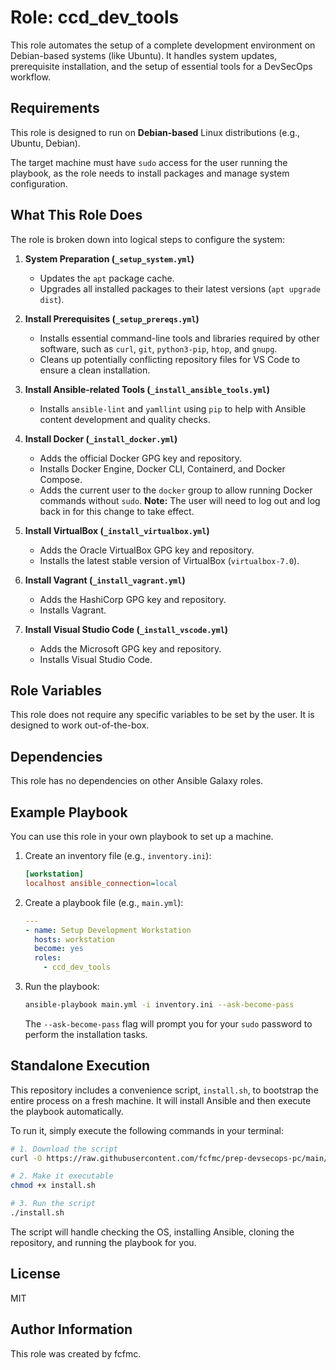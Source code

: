 # Role: ccd_dev_tools

This role automates the setup of a complete development environment on Debian-based systems (like Ubuntu). It handles system updates, prerequisite installation, and the setup of essential tools for a DevSecOps workflow.

## Requirements

This role is designed to run on **Debian-based** Linux distributions (e.g., Ubuntu, Debian).

The target machine must have `sudo` access for the user running the playbook, as the role needs to install packages and manage system configuration.

## What This Role Does

The role is broken down into logical steps to configure the system:

1.  **System Preparation (`_setup_system.yml`)**
    *   Updates the `apt` package cache.
    *   Upgrades all installed packages to their latest versions (`apt upgrade dist`).

2.  **Install Prerequisites (`_setup_prereqs.yml`)**
    *   Installs essential command-line tools and libraries required by other software, such as `curl`, `git`, `python3-pip`, `htop`, and `gnupg`.
    *   Cleans up potentially conflicting repository files for VS Code to ensure a clean installation.

3.  **Install Ansible-related Tools (`_install_ansible_tools.yml`)**
    *   Installs `ansible-lint` and `yamllint` using `pip` to help with Ansible content development and quality checks.

4.  **Install Docker (`_install_docker.yml`)**
    *   Adds the official Docker GPG key and repository.
    *   Installs Docker Engine, Docker CLI, Containerd, and Docker Compose.
    *   Adds the current user to the `docker` group to allow running Docker commands without `sudo`. **Note:** The user will need to log out and log back in for this change to take effect.

5.  **Install VirtualBox (`_install_virtualbox.yml`)**
    *   Adds the Oracle VirtualBox GPG key and repository.
    *   Installs the latest stable version of VirtualBox (`virtualbox-7.0`).

6.  **Install Vagrant (`_install_vagrant.yml`)**
    *   Adds the HashiCorp GPG key and repository.
    *   Installs Vagrant.

7.  **Install Visual Studio Code (`_install_vscode.yml`)**
    *   Adds the Microsoft GPG key and repository.
    *   Installs Visual Studio Code.

## Role Variables

This role does not require any specific variables to be set by the user. It is designed to work out-of-the-box.

## Dependencies

This role has no dependencies on other Ansible Galaxy roles.

## Example Playbook

You can use this role in your own playbook to set up a machine.

1.  Create an inventory file (e.g., `inventory.ini`):

    ```ini
    [workstation]
    localhost ansible_connection=local
    ```

2.  Create a playbook file (e.g., `main.yml`):

    ```yaml
    ---
    - name: Setup Development Workstation
      hosts: workstation
      become: yes
      roles:
        - ccd_dev_tools
    ```

3.  Run the playbook:

    ```bash
    ansible-playbook main.yml -i inventory.ini --ask-become-pass
    ```

    The `--ask-become-pass` flag will prompt you for your `sudo` password to perform the installation tasks.

## Standalone Execution

This repository includes a convenience script, `install.sh`, to bootstrap the entire process on a fresh machine. It will install Ansible and then execute the playbook automatically.

To run it, simply execute the following commands in your terminal:

```bash
# 1. Download the script
curl -O https://raw.githubusercontent.com/fcfmc/prep-devsecops-pc/main/install.sh

# 2. Make it executable
chmod +x install.sh

# 3. Run the script
./install.sh
```

The script will handle checking the OS, installing Ansible, cloning the repository, and running the playbook for you.

## License

MIT

## Author Information

This role was created by fcfmc.
